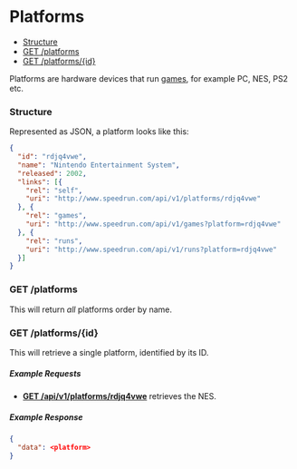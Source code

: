 # Platforms

* [Structure](#structure)
* [GET /platforms](#get-platforms)
* [GET /platforms/{id}](#get-platformsid)

Platforms are hardware devices that run [games](games.md), for example PC, NES, PS2 etc.

### Structure

Represented as JSON, a platform looks like this:

```json
{
  "id": "rdjq4vwe",
  "name": "Nintendo Entertainment System",
  "released": 2002,
  "links": [{
    "rel": "self",
    "uri": "http://www.speedrun.com/api/v1/platforms/rdjq4vwe"
  }, {
    "rel": "games",
    "uri": "http://www.speedrun.com/api/v1/games?platform=rdjq4vwe"
  }, {
    "rel": "runs",
    "uri": "http://www.speedrun.com/api/v1/runs?platform=rdjq4vwe"
  }]
}
```

### GET /platforms

This will return *all* platforms order by name.

### GET /platforms/{id}

This will retrieve a single platform, identified by its ID.

##### Example Requests

* [**GET /api/v1/platforms/rdjq4vwe**](http://www.speedrun.com/api/v1/platforms/rdjq4vwe) retrieves
  the NES.

##### Example Response

```json
{
  "data": <platform>
}
```
